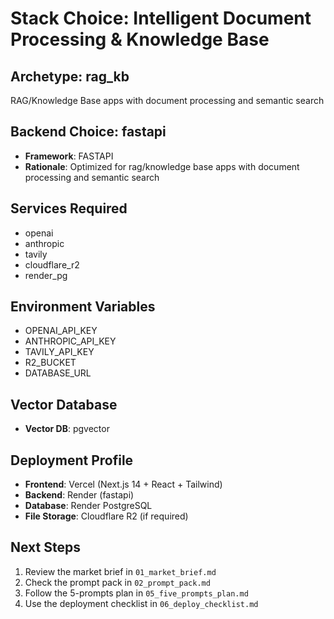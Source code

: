 # Stack Choice: Intelligent Document Processing & Knowledge Base

## Archetype: rag_kb
RAG/Knowledge Base apps with document processing and semantic search

## Backend Choice: fastapi
- **Framework**: FASTAPI
- **Rationale**: Optimized for rag/knowledge base apps with document processing and semantic search

## Services Required
- openai
- anthropic
- tavily
- cloudflare_r2
- render_pg

## Environment Variables
- OPENAI_API_KEY
- ANTHROPIC_API_KEY
- TAVILY_API_KEY
- R2_BUCKET
- DATABASE_URL

## Vector Database
- **Vector DB**: pgvector

## Deployment Profile
- **Frontend**: Vercel (Next.js 14 + React + Tailwind)
- **Backend**: Render (fastapi)
- **Database**: Render PostgreSQL
- **File Storage**: Cloudflare R2 (if required)

## Next Steps
1. Review the market brief in `01_market_brief.md`
2. Check the prompt pack in `02_prompt_pack.md`
3. Follow the 5-prompts plan in `05_five_prompts_plan.md`
4. Use the deployment checklist in `06_deploy_checklist.md`
